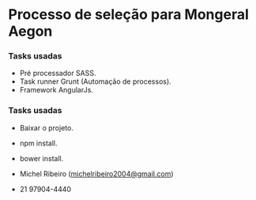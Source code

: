 #  Processo de seleção para Mongeral Aegon

###  Tasks usadas ###

*  Pré processador SASS.
*  Task runner Grunt (Automação de processos).
*  Framework AngularJs.

###  Tasks usadas ###

*  Baixar o projeto.
*  npm install.
*  bower install.


*  Michel Ribeiro (michelribeiro2004@gmail.com)
*  21 97904-4440
